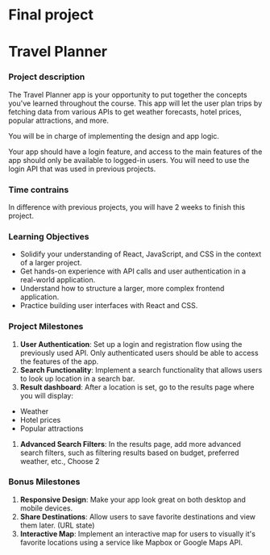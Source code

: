 # Final project

# Travel Planner

### Project description

The Travel Planner app is your opportunity to put together the concepts you've learned throughout the course. This app will let the user plan trips by fetching data from various APIs to get weather forecasts, hotel prices, popular attractions, and more.

You will be in charge of implementing the design and app logic.

Your app should have a login feature, and access to the main features of the app should only be available to logged-in users. You will need to use the login API that was used in previous projects.

### Time contrains

In difference with previous projects, you will have 2 weeks to finish this project.

### Learning Objectives

- Solidify your understanding of React, JavaScript, and CSS in the context of a larger project.
- Get hands-on experience with API calls and user authentication in a real-world application.
- Understand how to structure a larger, more complex frontend application.
- Practice building user interfaces with React and CSS.

### Project Milestones

1. **User Authentication**: Set up a login and registration flow using the previously used API. Only authenticated users should be able to access the features of the app.
2. **Search Functionality**: Implement a search functionality that allows users to look up location in a search bar.
3. **Result dashboard**: After a location is set, go to the results page where you will display:
- Weather
- Hotel prices
- Popular attractions
1. **Advanced Search Filters**: In the results page, add more advanced search filters, such as filtering results based on budget, preferred weather, etc., Choose 2

### Bonus Milestones

1. **Responsive Design**: Make your app look great on both desktop and mobile devices.
2. **Share Destinations**: Allow users to save favorite destinations and view them later. (URL state)
3. **Interactive Map**: Implement an interactive map for users to visually it's favorite locations using a service like Mapbox or Google Maps API.